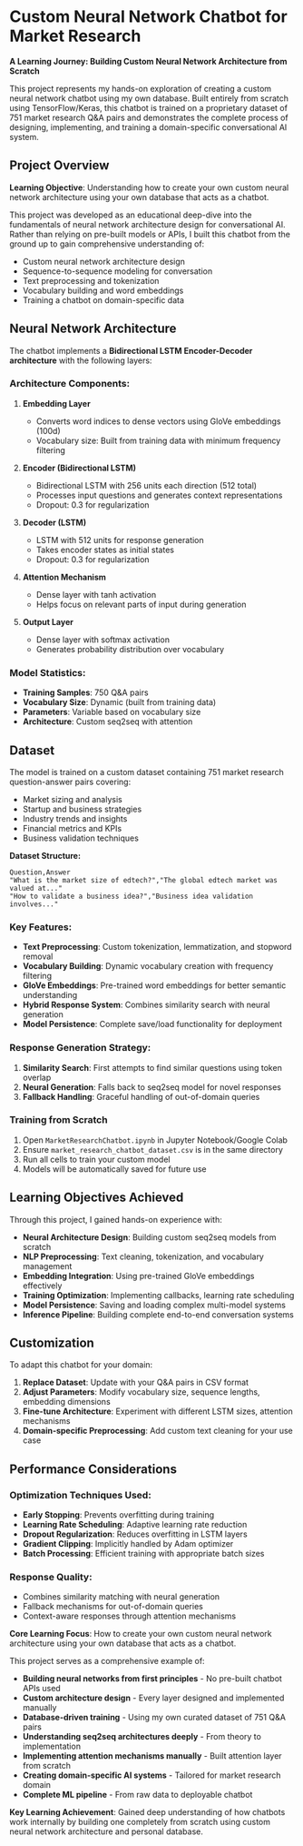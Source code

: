 # Custom Neural Network Chatbot for Market Research

**A Learning Journey: Building Custom Neural Network Architecture from Scratch**

This project represents my hands-on exploration of creating a custom neural network chatbot using my own database. Built entirely from scratch using TensorFlow/Keras, this chatbot is trained on a proprietary dataset of 751 market research Q&A pairs and demonstrates the complete process of designing, implementing, and training a domain-specific conversational AI system.

## Project Overview

**Learning Objective**: Understanding how to create your own custom neural network architecture using your own database that acts as a chatbot.

This project was developed as an educational deep-dive into the fundamentals of neural network architecture design for conversational AI. Rather than relying on pre-built models or APIs, I built this chatbot from the ground up to gain comprehensive understanding of:

- Custom neural network architecture design
- Sequence-to-sequence modeling for conversation
- Text preprocessing and tokenization
- Vocabulary building and word embeddings
- Training a chatbot on domain-specific data

## Neural Network Architecture

The chatbot implements a **Bidirectional LSTM Encoder-Decoder architecture** with the following layers:

### Architecture Components:

1. **Embedding Layer**
   - Converts word indices to dense vectors using GloVe embeddings (100d)
   - Vocabulary size: Built from training data with minimum frequency filtering

2. **Encoder (Bidirectional LSTM)**
   - Bidirectional LSTM with 256 units each direction (512 total)
   - Processes input questions and generates context representations
   - Dropout: 0.3 for regularization

3. **Decoder (LSTM)**
   - LSTM with 512 units for response generation
   - Takes encoder states as initial states
   - Dropout: 0.3 for regularization

4. **Attention Mechanism**
   - Dense layer with tanh activation
   - Helps focus on relevant parts of input during generation

5. **Output Layer**
   - Dense layer with softmax activation
   - Generates probability distribution over vocabulary

### Model Statistics:
- **Training Samples**: 750 Q&A pairs
- **Vocabulary Size**: Dynamic (built from training data)
- **Parameters**: Variable based on vocabulary size
- **Architecture**: Custom seq2seq with attention

## Dataset

The model is trained on a custom dataset containing 751 market research question-answer pairs covering:
- Market sizing and analysis
- Startup and business strategies
- Industry trends and insights
- Financial metrics and KPIs
- Business validation techniques

**Dataset Structure:**
```
Question,Answer
"What is the market size of edtech?","The global edtech market was valued at..."
"How to validate a business idea?","Business idea validation involves..."
```

### Key Features:
- **Text Preprocessing**: Custom tokenization, lemmatization, and stopword removal
- **Vocabulary Building**: Dynamic vocabulary creation with frequency filtering
- **GloVe Embeddings**: Pre-trained word embeddings for better semantic understanding
- **Hybrid Response System**: Combines similarity search with neural generation
- **Model Persistence**: Complete save/load functionality for deployment

### Response Generation Strategy:
1. **Similarity Search**: First attempts to find similar questions using token overlap
2. **Neural Generation**: Falls back to seq2seq model for novel responses
3. **Fallback Handling**: Graceful handling of out-of-domain queries

### Training from Scratch
1. Open `MarketResearchChatbot.ipynb` in Jupyter Notebook/Google Colab
2. Ensure `market_research_chatbot_dataset.csv` is in the same directory
3. Run all cells to train your custom model
4. Models will be automatically saved for future use

## Learning Objectives Achieved

Through this project, I gained hands-on experience with:

- **Neural Architecture Design**: Building custom seq2seq models from scratch
- **NLP Preprocessing**: Text cleaning, tokenization, and vocabulary management
- **Embedding Integration**: Using pre-trained GloVe embeddings effectively
- **Training Optimization**: Implementing callbacks, learning rate scheduling
- **Model Persistence**: Saving and loading complex multi-model systems
- **Inference Pipeline**: Building complete end-to-end conversation systems

## Customization

To adapt this chatbot for your domain:

1. **Replace Dataset**: Update with your Q&A pairs in CSV format
2. **Adjust Parameters**: Modify vocabulary size, sequence lengths, embedding dimensions
3. **Fine-tune Architecture**: Experiment with different LSTM sizes, attention mechanisms
4. **Domain-specific Preprocessing**: Add custom text cleaning for your use case

##  Performance Considerations

### Optimization Techniques Used:
- **Early Stopping**: Prevents overfitting during training
- **Learning Rate Scheduling**: Adaptive learning rate reduction
- **Dropout Regularization**: Reduces overfitting in LSTM layers
- **Gradient Clipping**: Implicitly handled by Adam optimizer
- **Batch Processing**: Efficient training with appropriate batch sizes

### Response Quality:
- Combines similarity matching with neural generation
- Fallback mechanisms for out-of-domain queries
- Context-aware responses through attention mechanisms


**Core Learning Focus**: How to create your own custom neural network architecture using your own database that acts as a chatbot.

This project serves as a comprehensive example of:
- **Building neural networks from first principles** - No pre-built chatbot APIs used
- **Custom architecture design** - Every layer designed and implemented manually  
- **Database-driven training** - Using my own curated dataset of 751 Q&A pairs
- **Understanding seq2seq architectures deeply** - From theory to implementation
- **Implementing attention mechanisms manually** - Built attention layer from scratch
- **Creating domain-specific AI systems** - Tailored for market research domain
- **Complete ML pipeline** - From raw data to deployable chatbot

**Key Learning Achievement**: Gained deep understanding of how chatbots work internally by building one completely from scratch using custom neural network architecture and personal database.
